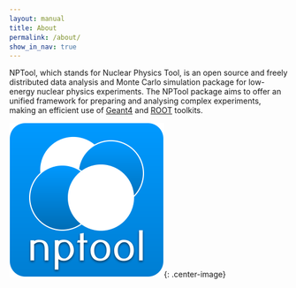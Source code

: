 ```yaml
---
layout: manual 
title: About
permalink: /about/
show_in_nav: true
---
```


NPTool, which stands for Nuclear Physics Tool, is an open source and freely
distributed data analysis and Monte Carlo simulation package for low-energy
nuclear physics experiments. The NPTool package aims to offer an unified
framework for preparing and analysing complex experiments, making an efficient
use of [Geant4](https://geant4.web.cern.ch/geant4/) and 
[ROOT](https://root.cern.ch/) toolkits.


![NPTool logo](/images/nptoolLogo.png){: .center-image}
